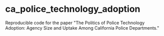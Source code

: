 # ca_police_technology_adoption
Reproducible code for the paper "The Politics of Police Technology Adoption: Agency Size and Uptake Among California Police Departments."
